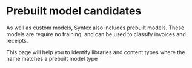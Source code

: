 # Prebuilt model candidates

As well as custom models, Syntex also includes prebuilt models. These models are require no training, and can be used
to classify invoices and receipts.

This page will help you to identify libraries and content types where the name matches a prebuilt model type
